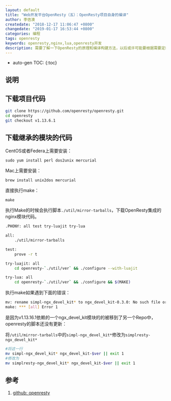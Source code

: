 ```yaml
---
layout: default
title: "Web开发平台OpenResty（五）：OpenResty项目自身的编译"
author: 李佶澳
createdate: "2018-12-17 11:06:47 +0800"
changedate: "2019-01-17 16:53:44 +0800"
categories: 编程
tags: openresty
keywords: openresty,nginx,lua,openresty开发
description: 需要了解一下OpenResty的原理和编译构建方法，以后或许可能要根据需要定制OpenResty
---
```


* auto-gen TOC:
{:toc}

## 说明

## 下载项目代码

```bash
git clone https://github.com/openresty/openresty.git
cd openresty
git checkout v1.13.6.1
```

## 下载继承的模块的代码

CentOS或者Federa上需要安装：

	sudo yum install perl dos2unix mercurial

Mac上需要安装：

	brew install unix2dos mercurial


直接执行make：

	make

执行Make的时候会执行脚本`./util/mirror-tarballs`，下载OpenResty集成的nginx模块代码。

```bash
.PHONY: all test try-luajit try-lua

all:
	./util/mirror-tarballs

test:
	prove -r t

try-luajit: all
	cd openresty-`./util/ver` && ./configure --with-luajit

try-lua: all
	cd openresty-`./util/ver` && ./configure && $(MAKE)
```

执行make如果遇到下面的错误：

```bash
mv: rename simpl-ngx_devel_kit* to ngx_devel_kit-0.3.0: No such file or directory
make: *** [all] Error 1
```

是因为v1.13.16.1依赖的一个ngx_devel_kit模块的的被移到了另一个Repo中，openresty的脚本还没有更新：

将`/util/mirror-tarballs`中的`simpl-ngx_devel_kit*`修改为`simplresty-ngx_devel_kit*`

```bash
#将这一行
mv simpl-ngx_devel_kit* ngx_devel_kit-$ver || exit 1   
#修改为
mv simplresty-ngx_devel_kit* ngx_devel_kit-$ver || exit 1
```

## 参考

1. [github: openresty][1]

[1]: https://github.com/openresty/openresty "github: openresty"
